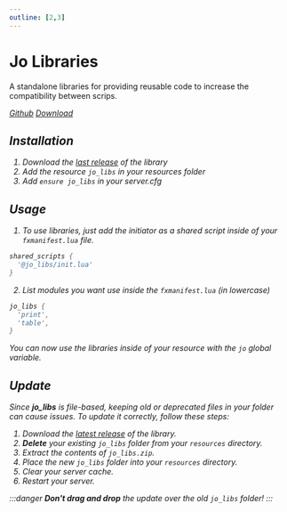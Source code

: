 ```yaml
---
outline: [2,3]
---
```

# Jo Libraries

A standalone libraries for providing reusable code to increase the compatibility between scrips.

<div class="flex-buttons">
<a class="box-button" href="https://github.com/Jump-On-Studios/RedM-jo_libs" target="_blank"><i class="pi pi-github" />Github</a>
<a class="box-button" href="https://github.com/Jump-On-Studios/RedM-jo_libs/releases/latest/download/jo_libs.zip" target="_blank"><i class="pi pi-download" />Download</a>
</div>

## Installation

1. Download the [last release](https://github.com/Jump-On-Studios/RedM-jo_libs/releases/latest/download/jo_libs.zip) of the library
2. Add the resource `jo_libs` in your resources folder
3. Add `ensure jo_libs` in your server.cfg

## Usage

1. To use libraries, just add the initiator as a shared script inside of your `fxmanifest.lua` file.
```lua
shared_scripts {
  '@jo_libs/init.lua'
}

```
2. List modules you want use inside the `fxmanifest.lua` (in lowercase)
```lua
jo_libs {
  'print',
  'table',
}

```
You can now use the libraries inside of your resource with the `jo` global variable.

## Update

Since **jo\_libs** is file-based, keeping old or deprecated files in your folder can cause issues. To update it correctly, follow these steps:

1. Download the [latest release](https://github.com/Jump-On-Studios/RedM-jo_libs/releases/latest/download/jo_libs.zip) of the library.
2. **Delete** your existing `jo_libs` folder from your `resources` directory.
3. Extract the contents of `jo_libs.zip`.
4. Place the new `jo_libs` folder into your `resources` directory.
5. Clear your server cache.
6. Restart your server.

:::danger
**Don't drag and drop** the update over the old `jo_libs` folder!
:::

